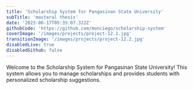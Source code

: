 ```yaml
---
title: 'Scholarship System for Pangasinan State University'
subTitle: 'masteral thesis'
date: '2023-06-17T05:35:07.322Z'
githubCode: 'https://github.com/monciego/scholarship-system'
coverImage: '/images/projects/project-12.1.jpg'
transitionImage: '/images/projects/project-12.2.jpg'
disabledLive: true
disabledGithub: false
---
```


Welcome to the Scholarship System for Pangasinan State University! This system allows you to manage scholarships and provides students with personalized scholarship suggestions.
